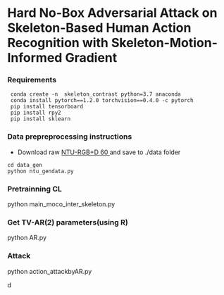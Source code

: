 # Hard No-Box Adversarial Attack on Skeleton-Based Human Action Recognition with Skeleton-Motion-Informed Gradient


### Requirements
```
 conda create -n  skeleton_contrast python=3.7 anaconda
 conda install pytorch==1.2.0 torchvision==0.4.0 -c pytorch
 pip install tensorboard
 pip install rpy2
 pip install sklearn

```

### Data prepreprocessing instructions
*  Download raw  [NTU-RGB+D 60 ](https://github.com/shahroudy/NTURGB-D)  and save to ./data folder

```
cd data_gen
python ntu_gendata.py
```

### Pretrainning CL
python main_moco_inter_skeleton.py

### Get TV-AR(2) parameters(using R)
python AR.py

### Attack
python action_attackbyAR.py

d

